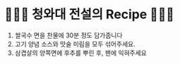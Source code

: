 # 👨🏻‍🍳 청와대 전설의 Recipe 👩🏻‍🍳

1. 쌀국수 면을 찬물에 30분 정도 담가줍니다
2. 고기 양념 소스와 맛술 미림을 모두 섞어주세요.
3. 삼겹살의 양쪽면에 후추를 뿌린 후, 팬에 익혀주세요
